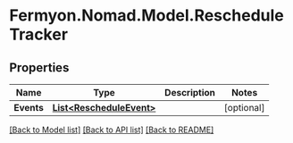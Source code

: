 # Fermyon.Nomad.Model.RescheduleTracker

## Properties

Name | Type | Description | Notes
------------ | ------------- | ------------- | -------------
**Events** | [**List&lt;RescheduleEvent&gt;**](RescheduleEvent.md) |  | [optional] 

[[Back to Model list]](../README.md#documentation-for-models) [[Back to API list]](../README.md#documentation-for-api-endpoints) [[Back to README]](../README.md)

